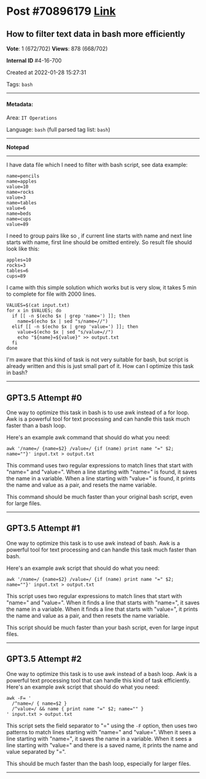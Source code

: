 
# Post \#70896179 [Link](https://stackoverflow.com/questions/70896179/)

## How to filter text data in bash more efficiently

**Vote**: 1 (672/702) **Views**: 878 (668/702) 

**Internal ID** \#4-16-700

Created at 2022-01-28 15:27:31

Tags: `bash`

----------

#### Metadata:

Area: `IT Operations`

Language: `bash` (full parsed tag list: `bash`)

----------

**Notepad**


----------

I have data file which I need to filter with bash script, see data example:
```
name=pencils
name=apples
value=10
name=rocks
value=3
name=tables
value=6
name=beds
name=cups
value=89
```

I need to group  pairs like so , if current line starts with name and next line starts with name, first line should be omitted entirely. So result file should look like this:
```
apples=10
rocks=3
tables=6
cups=89
```

I came with this simple solution which works but is very slow, it takes 5 min to complete for file with 2000 lines.
```
VALUES=$(cat input.txt)
for x in $VALUES; do
  if [[ -n $(echo $x | grep 'name=') ]]; then
    name=$(echo $x | sed "s/name=//")
  elif [[ -n $(echo $x | grep 'value=') ]]; then
    value=$(echo $x | sed "s/value=//")
    echo "${name}=${value}" >> output.txt
  fi
done
```

I'm aware that this kind of task is not very suitable for bash, but script is already written and this is just small part of it.
How can I optimize this task in bash?


----------
        
## GPT3.5 Attempt \#0

One way to optimize this task in bash is to use awk instead of a for loop. Awk is a powerful tool for text processing and can handle this task much faster than a bash loop.

Here's an example awk command that should do what you need:

```
awk '/name=/ {name=$2} /value=/ {if (name) print name "=" $2; name=""}' input.txt > output.txt
```

This command uses two regular expressions to match lines that start with "name=" and "value=". When a line starting with "name=" is found, it saves the name in a variable. When a line starting with "value=" is found, it prints the name and value as a pair, and resets the name variable.

This command should be much faster than your original bash script, even for large files.

--------

## GPT3.5 Attempt \#1

One way to optimize this task is to use awk instead of bash. Awk is a powerful tool for text processing and can handle this task much faster than bash.

Here's an example awk script that should do what you need:

```
awk '/name=/ {name=$2} /value=/ {if (name) print name "=" $2; name=""}' input.txt > output.txt
```

This script uses two regular expressions to match lines that start with "name=" and "value=". When it finds a line that starts with "name=", it saves the name in a variable. When it finds a line that starts with "value=", it prints the name and value as a pair, and then resets the name variable.

This script should be much faster than your bash script, even for large input files.

--------

## GPT3.5 Attempt \#2

One way to optimize this task is to use awk instead of a bash loop. Awk is a powerful text processing tool that can handle this kind of task efficiently. Here's an example awk script that should do what you need:

```
awk -F= '
  /^name=/ { name=$2 }
  /^value=/ && name { print name "=" $2; name="" }
' input.txt > output.txt
```

This script sets the field separator to "=" using the `-F` option, then uses two patterns to match lines starting with "name=" and "value=". When it sees a line starting with "name=", it saves the name in a variable. When it sees a line starting with "value=" and there is a saved name, it prints the name and value separated by "=".

This should be much faster than the bash loop, especially for larger files.

--------
